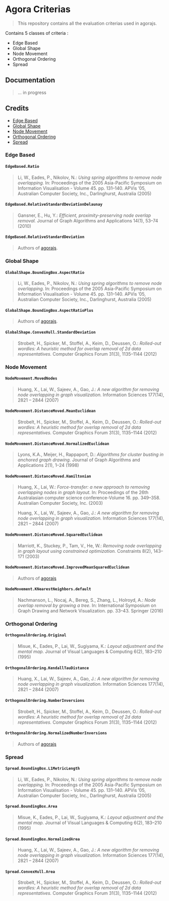 # Agora Criterias

> This repository contains all the evaluation criterias used in agorajs.

Contains 5 classes of criteria :

- Edge Based
- Global Shape
- Node Movement
- Orthogonal Ordering
- Spread

## Documentation

> ... in progress

## Credits

- [Edge Based](#edge-based)
- [Global Shape](#global-shape)
- [Node Movement](#node-movement)
- [Orthogonal Ordering](#orthogonal-ordering)
- [Spread](#spread)

### Edge Based

#### `EdgeBased.Ratio`

> Li, W., Eades, P., Nikolov, N.: _Using spring algorithms to remove node overlapping._ In: Proceedings of the 2005 Asia-Pacific Symposium on Information Visualisation - Volume 45. pp. 131–140. APVis ’05, Australian Computer Society, Inc., Darlinghurst, Australia (2005)

#### `EdgeBased.RelativeStandardDeviationDelaunay`

> Gansner, E., Hu, Y.: _Efficient, proximity-preserving node overlap removal._ Journal of Graph Algorithms and Applications 14(1), 53–74 (2010)

#### `EdgeBased.RelativeStandardDeviation`

> Authors of [agorajs](https://github.com/agorajs).

### Global Shape

#### `GlobalShape.BoundingBox.AspectRatio`

> Li, W., Eades, P., Nikolov, N.: _Using spring algorithms to remove node overlapping._ In: Proceedings of the 2005 Asia-Pacific Symposium on Information Visualisation - Volume 45. pp. 131–140. APVis ’05, Australian Computer Society, Inc., Darlinghurst, Australia (2005)

#### `GlobalShape.BoundingBox.AspectRatioPlus`

> Authors of [agorajs](https://github.com/agorajs).

#### `GlobalShape.ConvexHull.StandardDeviation`

> Strobelt, H., Spicker, M., Stoffel, A., Keim, D., Deussen, O.: _Rolled-out wordles: A heuristic method for overlap removal of 2d data representatives._ Computer Graphics Forum 31(3), 1135–1144 (2012)

### Node Movement

#### `NodeMovement.MovedNodes`

> Huang, X., Lai, W., Sajeev, A., Gao, J.: _A new algorithm for removing node overlapping in graph visualization._ Information Sciences 177(14), 2821 – 2844 (2007)

#### `NodeMovement.DistanceMoved.MeanEuclidean`

> Strobelt, H., Spicker, M., Stoffel, A., Keim, D., Deussen, O.: _Rolled-out wordles: A heuristic method for overlap removal of 2d data representatives._ Computer Graphics Forum 31(3), 1135–1144 (2012)

#### `NodeMovement.DistanceMoved.NormalizedEuclidean`

> Lyons, K.A., Meijer, H., Rappaport, D.: _Algorithms for cluster busting in anchored graph drawing._ Journal of Graph Algorithms and Applications 2(1), 1–24 (1998)

#### `NodeMovement.DistanceMoved.Hamiltonian`

> Huang, X., Lai, W.: _Force-transfer: a new approach to removing overlapping nodes in graph layout._ In: Proceedings of the 26th Australasian computer science conference-Volume 16. pp. 349–358. Australian Computer Society, Inc. (2003)
>
> Huang, X., Lai, W., Sajeev, A., Gao, J.: _A new algorithm for removing node overlapping in graph visualization._ Information Sciences 177(14), 2821 – 2844 (2007)

#### `NodeMovement.DistanceMoved.SquaredEuclidean`

> Marriott, K., Stuckey, P., Tam, V., He, W.: _Removing node overlapping in graph layout using constrained optimization._ Constraints 8(2), 143–171 (2003)

#### `NodeMovement.DistanceMoved.ImprovedMeanSquaredEuclidean`

> Authors of [agorajs](https://github.com/agorajs)

#### `NodeMovement.KNearestNeighbors.default`

> Nachmanson, L., Nocaj, A., Bereg, S., Zhang, L., Holroyd, A.: _Node overlap removal by growing a tree._ In: International Symposium on Graph Drawing and Network Visualization. pp. 33–43. Springer (2016)

### Orthogonal Ordering

#### `OrthogonalOrdering.Original`

> Misue, K., Eades, P., Lai, W., Sugiyama, K.: _Layout adjustment and the mental map._ Journal of Visual Languages & Computing 6(2), 183–210 (1995)

#### `OrthogonalOrdering.KendallTauDistance`

> Huang, X., Lai, W., Sajeev, A., Gao, J.: _A new algorithm for removing node overlapping in graph visualization._ Information Sciences 177(14), 2821 – 2844 (2007)

#### `OrthogonalOrdering.NumberInversions`

> Strobelt, H., Spicker, M., Stoffel, A., Keim, D., Deussen, O.: _Rolled-out wordles: A heuristic method for overlap removal of 2d data representatives._ Computer Graphics Forum 31(3), 1135–1144 (2012)

#### `OrthogonalOrdering.NormalizedNumberInversions`

> Authors of [agorajs](https://github.com/agorajs)

### Spread

#### `Spread.BoundingBox.L1MetricLength`

> Li, W., Eades, P., Nikolov, N.: _Using spring algorithms to remove node overlapping._ In: Proceedings of the 2005 Asia-Pacific Symposium on Information Visualisation - Volume 45. pp. 131–140. APVis ’05, Australian Computer Society, Inc., Darlinghurst, Australia (2005)

#### `Spread.BoundingBox.Area`

> Misue, K., Eades, P., Lai, W., Sugiyama, K.: _Layout adjustment and the mental map._ Journal of Visual Languages & Computing 6(2), 183–210 (1995)

#### `Spread.BoundingBox.NormalizedArea`

> Huang, X., Lai, W., Sajeev, A., Gao, J.: _A new algorithm for removing node overlapping in graph visualization._ Information Sciences 177(14), 2821 – 2844 (2007)

#### `Spread.ConvexHull.Area`

> Strobelt, H., Spicker, M., Stoffel, A., Keim, D., Deussen, O.: _Rolled-out wordles: A heuristic method for overlap removal of 2d data representatives._ Computer Graphics Forum 31(3), 1135–1144 (2012)
